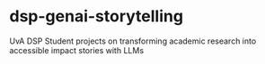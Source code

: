 # dsp-genai-storytelling
UvA DSP Student projects on transforming academic research into accessible impact stories with LLMs
